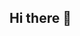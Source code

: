 ## Hi there 👋

<!--
**DalondaIkhimokpa/DalondaIkhimokpa** is a ✨ _special_ ✨ repository because its `README.md` (this file) appears on your GitHub profile.

# 👋 Hi, I'm Dalonda Ikhimokpa, MPA, CAPM, CTFL

QA Manual Tester | Software Quality Assurance Specialist | Salesforce QA | Agile PM  yourportfolio.com](https://sites.google.com/view/dalondaikhimokpa/about-me))

---

## 💼 Featured QA Projects

### 📦 [OpenCart E-commerce Testing](https://github.com/yourgithub/OpenCart-Ecommerce-QA)
- Manual testing of shopping, checkout, and payment flows
- 25+ test cases using boundary and black-box testing
- Tools: Trello, Excel, Google Docs

### 🛒 [Amazon QA Project](https://github.com/yourgithub/Amazon-QA)
- Created 15+ test cases across login, cart, and order flow
- Applied ISTQB principles (equivalence partitioning, BVA)
- Documented defects with screenshots and logs

### 👥 [Facebook QA Project](https://github.com/yourgithub/Facebook-QA)
- Login/signup testing with Agile tracking in Trello and Jira
- Functional testing with UAT flows and risk analysis
- Tools: TestRail, Jira, Trello

---

## 🧪 Skills & Tools

**Testing:** Functional, Regression, UAT, Black-box, Risk-based  
**QA Tools:** Jira, TestRail, Trello, Postman, Selenium, SQL  
**Project Tools:** GitHub, Azure (Static Hosting), Salesforce  
**Domains:** E-commerce, CRM, CMS, Banking, Mobile Apps

---

## 📜 Certifications

- ✅ ISTQB CTFL (2025)
- ✅ CAPM (2024)
- ✅ Google Cybersecurity Certificate (2024)
- ✅ Salesforce Certified Associate (2025)
- 📚 Software Testing Fundamentals (2024, Udemy)

*Currently pursuing: PMP, PMP-ACP, Salesforce AI Associate*


---

## 🤝 Let’s Connect!

I’m open to QA roles,project managment, or collaboration opportunities!  
📧 **Email**: d_ikhimokpa@yahoo.com  
🔗 **LinkedIn**: [linkedin.com/in/[(https://www.linkedin.com/in/dalonda-ikhimokpa/)]

> “Testing leads to failure, and failure leads to understanding.” – Burt Rutan


